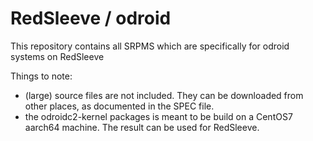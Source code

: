 # RedSleeve / odroid

This repository contains all SRPMS which are specifically for odroid systems on RedSleeve

Things to note:
- (large) source files are not included. They can be downloaded from other places, as documented in the SPEC file.
- the odroidc2-kernel packages is meant to be build on a CentOS7 aarch64 machine. The result can be used for RedSleeve.

